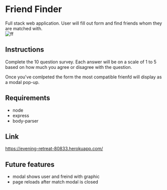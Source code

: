 # Friend Finder
Full stack web application. User will fill out form and find friends whom they are matched with.  
![ff](https://user-images.githubusercontent.com/39473837/47973581-6f171280-e062-11e8-9ad9-d0005bc42516.JPG)  

## Instructions
Complete the 10 question survey. Each answer will be on a scale of 1 to 5 based on how much you agree or disagree with the question.  

Once you've comlpeted the form the most compatible frienfd will display as a modal pop-up.

## Requirements
* node
* express
* body-parser

## Link  
https://evening-retreat-80833.herokuapp.com/  
## Future features
* modal shows user and freind with graphic
* page reloads after match modal is closed
